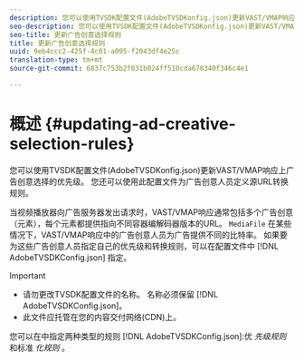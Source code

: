 ```yaml
---
description: 您可以使用TVSDK配置文件(AdobeTVSDKonfig.json)更新VAST/VMAP响应上广告创意选择的优先级。 您还可以使用此配置文件为广告创意人员定义源URL转换规则。
seo-description: 您可以使用TVSDK配置文件(AdobeTVSDKonfig.json)更新VAST/VMAP响应上广告创意选择的优先级。 您还可以使用此配置文件为广告创意人员定义源URL转换规则。
seo-title: 更新广告创意选择规则
title: 更新广告创意选择规则
uuid: 9eb4ccc2-425f-4c01-a095-f2043df4e25c
translation-type: tm+mt
source-git-commit: 6837c753b2f031b024ff510cda670340f346c4e1

---
```



# 概述 {#updating-ad-creative-selection-rules}

您可以使用TVSDK配置文件(AdobeTVSDKonfig.json)更新VAST/VMAP响应上广告创意选择的优先级。 您还可以使用此配置文件为广告创意人员定义源URL转换规则。

当视频播放器向广告服务器发出请求时，VAST/VMAP响应通常包括多个广告创意（元素），每个元素都提供指向不同容器编解码器版本的URL。 `MediaFile` 在某些情况下，VAST/VMAP响应中的广告创意人员为广告提供不同的比特率。 如果要为这些广告创意人员指定自己的优先级和转换规则，可以在配置文件中 [!DNL AdobeTVSDKConfig.json] 指定。

>[!IMPORTANT]
>
>* 请勿更改TVSDK配置文件的名称。 名称必须保留 [!DNL AdobeTVSDKConfig.json]。
>* 此文件应托管在您的内容交付网络(CDN)上。
>



您可以在中指定两种类型的规则 [!DNL AdobeTVSDKConfig.json]:优 *先级规则* 和标准 *化规则* 。
